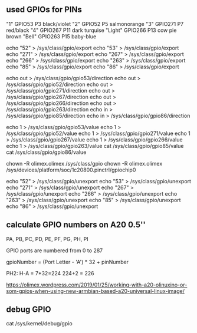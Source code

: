 ## used GPIOs for PINs

"1"     GPIO53  P3  black/violet
"2"     GPIO52  P5  salmonorange
"3"     GPIO271 P7  red/black
"4"     GPIO267 P11 dark turquise
"Light" GPIO266 P13 cow pie brown
"Bell"  GPIO263 P15 baby-blue


echo "52"  > /sys/class/gpio/export
echo "53"  > /sys/class/gpio/export
echo "271" > /sys/class/gpio/export
echo "267" > /sys/class/gpio/export
echo "266" > /sys/class/gpio/export
echo "263" > /sys/class/gpio/export
echo "85"  > /sys/class/gpio/export
echo "86"  > /sys/class/gpio/export

echo out > /sys/class/gpio/gpio53/direction
echo out > /sys/class/gpio/gpio52/direction
echo out > /sys/class/gpio/gpio271/direction
echo out > /sys/class/gpio/gpio267/direction
echo out > /sys/class/gpio/gpio266/direction
echo out > /sys/class/gpio/gpio263/direction
echo in > /sys/class/gpio/gpio85/direction
echo in > /sys/class/gpio/gpio86/direction

echo 1 > /sys/class/gpio/gpio53/value
echo 1 > /sys/class/gpio/gpio52/value
echo 1 > /sys/class/gpio/gpio271/value
echo 1 > /sys/class/gpio/gpio267/value
echo 1 > /sys/class/gpio/gpio266/value
echo 1 > /sys/class/gpio/gpio263/value
cat /sys/class/gpio/gpio85/value
cat /sys/class/gpio/gpio86/value

chown -R olimex.olimex /sys/class/gpio
chown -R olimex.olimex /sys/devices/platform/soc/1c20800.pinctrl/gpiochip0



echo "52"  > /sys/class/gpio/unexport
echo "53"  > /sys/class/gpio/unexport
echo "271" > /sys/class/gpio/unexport
echo "267" > /sys/class/gpio/unexport
echo "266" > /sys/class/gpio/unexport
echo "263" > /sys/class/gpio/unexport
echo "85"  > /sys/class/gpio/unexport
echo "86"  > /sys/class/gpio/unexport


## calculate GPIO numbers on A20 0.5''

PA, PB, PC, PD, PE, PF, PG, PH, PI

GPIO ports are numbered from 0 to 287

gpioNumber = (Port Letter - 'A') * 32 + pinNumber

PH2:
H-A = 7*32=224
224+2 = 226


https://olimex.wordpress.com/2019/01/25/working-with-a20-olinuxino-or-som-gpios-when-using-new-armbian-based-a20-universal-linux-image/


## debug GPIO

cat /sys/kernel/debug/gpio


